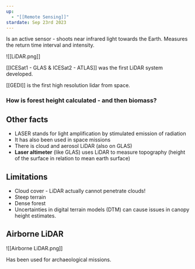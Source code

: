 ```yaml
---
up:
  - "[[Remote Sensing]]"
stardate: Sep 23rd 2023
---
```

Is an active sensor - shoots near infrared light towards the Earth. Measures the return time interval and intensity.

![[LiDAR.png]]

[[ICESat1 - GLAS & ICESat2 - ATLAS]] was the first LiDAR system developed.

[[GEDI]] is the first high resolution lidar from space.



### How is forest height calculated - and then biomass?


## Other facts
- LASER stands for light amplification by stimulated emission of radiation
- It has also been used in space missions
- There is cloud and aerosol LiDAR (also on GLAS)
- **Laser altimeter** (like GLAS) uses LiDAR to measure topography (height of the surface in relation to mean earth surface)

## Limitations
- Cloud cover - LiDAR actually cannot penetrate clouds!
- Steep terrain
- Dense forest
- Uncertainties in digital terrain models (DTM) can cause issues in canopy height estimates.

## Airborne LiDAR

![[Airborne LiDAR.png]]

Has been used for archaeological missions.